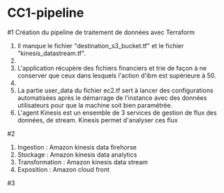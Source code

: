 # CC1-pipeline

#1 Création du pipeline de traitement de données avec Terraform
1. Il manque le fichier "destination_s3_bucket.tf" et le fichier "kinesis_datastream.tf".
2. 
3. L'application récupère des fichiers financiers et trie de façon à ne conserver que ceux dans lesquels l'action d'ibm est supérieure à 50.
4. 
5. La partie user_data du fichier ec2.tf sert à lancer des configurations automatisées après le démarrage de l'instance avec des données utilisateurs pour que la machine soit bien paramétrée.
6. L'agent Kinesis est un ensemble de 3 services de gestion de flux des données, de stream. Kinesis permet d'analyser ces flux  


#2 
1. Ingestion : Amazon kinesis data firehorse
2. Stockage : Amazon kinesis data analytics
3. Transformation : Amazon kinesis data stream
4. Exposition : Amazon cloud front


#3
